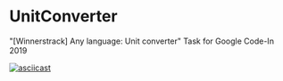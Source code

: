 # UnitConverter
"[Winnerstrack] Any language: Unit converter" Task for Google Code-In 2019

[![asciicast](https://asciinema.org/a/eLDuAiESARxsNJP95ejzNKFAb.svg)](https://asciinema.org/a/eLDuAiESARxsNJP95ejzNKFAb)
